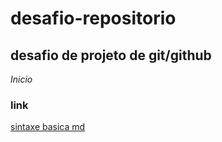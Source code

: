 # desafio-repositorio
## desafio de projeto de git/github
  *Inicio*
  
###  link
[sintaxe basica md](https://github.com/Aquino360X/desafio-repositorio.git)

